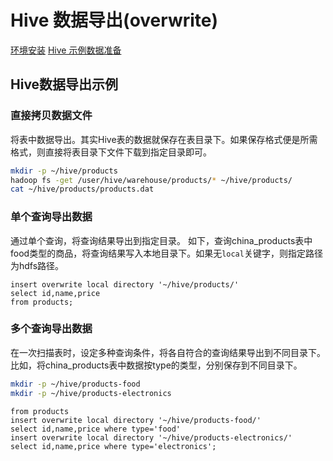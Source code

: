 # Hive 数据导出(overwrite)

[环境安装](./setup.html)  [Hive 示例数据准备](./data-import.html)

## Hive数据导出示例

### 直接拷贝数据文件

将表中数据导出。其实Hive表的数据就保存在表目录下。如果保存格式便是所需格式，则直接将表目录下文件下载到指定目录即可。

```bash
mkdir -p ~/hive/products
hadoop fs -get /user/hive/warehouse/products/* ~/hive/products/
cat ~/hive/products/products.dat 
```

### 单个查询导出数据

通过单个查询，将查询结果导出到指定目录。
如下，查询china_products表中food类型的商品，将查询结果写入本地目录下。如果无`local`关键字，则指定路径为hdfs路径。

```hql
insert overwrite local directory '~/hive/products/'
select id,name,price
from products;
```

### 多个查询导出数据

在一次扫描表时，设定多种查询条件，将各自符合的查询结果导出到不同目录下。比如，将china_products表中数据按type的类型，分别保存到不同目录下。

```bash
mkdir -p ~/hive/products-food
mkdir -p ~/hive/products-electronics
```

```hql
from products
insert overwrite local directory '~/hive/products-food/'
select id,name,price where type='food'
insert overwrite local directory '~/hive/products-electronics/'
select id,name,price where type='electronics';
```

